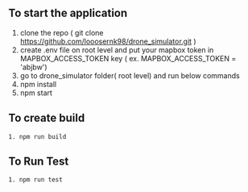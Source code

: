 
## To start the application
   1.  clone the repo ( git clone https://github.com/looosernk98/drone_simulator.git )
   2. create .env file on root level and put your mapbox token in MAPBOX_ACCESS_TOKEN key ( ex. MAPBOX_ACCESS_TOKEN = 'abjbw')
   3. go to drone_simulator folder( root level) and run below commands
   4.  npm install
   5.  npm start

   ## To create build
    1. npm run build

   ## To Run Test
    1. npm run test
